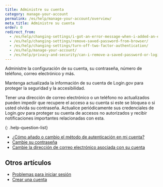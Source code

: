 ```yaml
---
title: Administre su cuenta
category: manage-your-account
permalink: /es/help/manage-your-account/overview/
meta_title: Administre su cuenta
order: 0
redirect_from:
  - /es/help/changing-settings/i-got-an-error-message-when-i-added-an-email/
  - /es/help/changing-settings/remove-saved-password-from-browser/
  - /es/help/changing-settings/turn-off-two-factor-authentication/
  - /es/help/manage-your-account/
  - /es/help/privacy-and-security/can-i-remove-a-saved-password-or-login-information-from-my-browser/
---
```


Administre la configuración de su cuenta, su contraseña, número de teléfono, correo electrónico y más.

Mantenga actualizada la información de su cuenta de Login.gov para proteger la seguridad y la accesibilidad.

Tener una dirección de correo electrónico o un teléfono no actualizados pueden impedir que recupere el acceso a su cuenta si este se bloquea o si usted olvida su contraseña. Actualice periódicamente sus credenciales de Login.gov para proteger su cuenta de accesos no autorizados y recibir notificaciones importantes relacionadas con esta.

{: .help-question-list}
- [¿Cómo añado o cambio el método de autenticación en mi cuenta?](/es/help/manage-your-account/add-or-change-your-authentication-method/)
- [Cambie su contraseña](/es/help/manage-your-account/change-your-password/)
- [Cambie la dirección de correo electrónico asociada con su cuenta](/es/help/manage-your-account/change-your-email-address/)

## Otros artículos

* [Problemas para iniciar sesión](/es/help/trouble-signing-in/overview/)
* [Crear una cuenta](/es/help/create-account/overview/)
